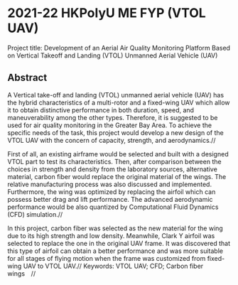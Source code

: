 # 2021-22 HKPolyU ME FYP (VTOL UAV)
Project title: Development of an Aerial Air Quality Monitoring Platform Based on Vertical Takeoff and Landing (VTOL) Unmanned Aerial Vehicle (UAV)

## Abstract
A Vertical take-off and landing (VTOL) unmanned aerial vehicle (UAV) has the hybrid characteristics of a multi-rotor and a fixed-wing UAV which allow it to obtain distinctive performance in both duration, speed, and maneuverability among the other types. Therefore, it is suggested to be used for air quality monitoring in the Greater Bay Area. To achieve the specific needs of the task, this project would develop a new design of the VTOL UAV with the concern of capacity, strength, and aerodynamics.//

First of all, an existing airframe would be selected and built with a designed VTOL part to test its characteristics. Then, after comparison between the choices in strength and density from the laboratory sources, alternative material, carbon fiber would replace the original material of the wings. The relative manufacturing process was also discussed and implemented. Furthermore, the wing was optimized by replacing the airfoil which can possess better drag and lift performance. The advanced aerodynamic performance would be also quantized by Computational Fluid Dynamics (CFD) simulation.//

In this project, carbon fiber was selected as the new material for the wing due to its high strength and low density. Meanwhile, Clark Y airfoil was selected to replace the one in the original UAV frame. It was discovered that this type of airfoil can obtain a better performance and was more suitable for all stages of flying motion when the frame was customized from fixed-wing UAV to VTOL UAV.//
Keywords: VTOL UAV; CFD; Carbon fiber wings //
